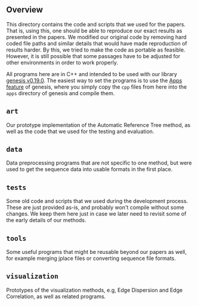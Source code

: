 Overview
-------------------------

This directory contains the code and scripts that we used for the papers.
That is, using this, one should be able to reproduce our exact results
as presented in the papers.
We modified our original code by removing hard coded file paths and
similar details that would have made reproduction of results harder.
By this, we tried to make the code as portable as feasible.
However, it is still possible that some passages have to be adjusted
for other environments in order to work properly.

All programs here are in C++ and intended to be used with our library
[genesis v0.19.0](https://github.com/lczech/genesis/releases/tag/v0.19.0).
The easiest way to set the programs is to use 
the [Apps feature](http://doc.genesis-lib.org/setup.html#setup_apps)
of genesis, where you simply copy the `cpp` files from here into the `apps`
directory of genesis and compile them.

`art`
-------------------------

Our prototype implementation of the Automatic Reference Tree method,
as well as the code that we used for the testing and evaluation.

`data`
-------------------------

Data preprocessing programs that are not specific to one method,
but were used to get the sequence data into usable formats in the first place.

`tests`
-------------------------

Some old code and scripts that we used during the development process.
These are just provided as-is, and probably won't compile without some changes.
We keep them here just in case we later need to revisit some of the
early details of our methods.

`tools`
-------------------------

Some useful programs that might be reusable beyond our papers as well,
for example merging jplace files or converting sequence file formats.

`visualization`
-------------------------

Prototypes of the visualization methods, e.g, Edge Dispersion and Edge Correlation,
as well as related programs.
